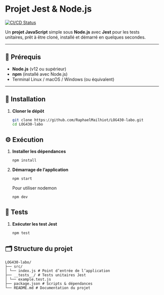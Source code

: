 # Projet Jest & Node.js

[![CI/CD Status](https://github.com/RaphaelMailhiot/LOG430-labo/actions/workflows/ci-cd.yml/badge.svg)](https://github.com/RaphaelMailhiot/LOG430-labo/actions/workflows/ci-cd.yml)

Un **projet JavaScript** simple sous **Node.js** avec **Jest** pour les tests unitaires, prêt à être cloné, installé et démarré en quelques secondes.

---

## 🔧 Prérequis

- **Node.js** (v12 ou supérieur)  
- **npm** (installé avec Node.js)  
- Terminal Linux / macOS / Windows (ou équivalent)

---

## 🚀 Installation

1. **Cloner le dépôt**  
   ```bash
   git clone https://github.com/RaphaelMailhiot/LOG430-labo.git
   cd LOG430-labo
   ```

## ⚙️ Exécution

1. **Installer les dépendances**
    ```bash
    npm install
    ```

2. **Démarrage de l’application**
    ```bash
    npm start
    ```
    Pour utiliser nodemon
    ```bash
    npm dev
    ```

## 🧪 Tests

1. **Exécuter les test Jest**
    ```bash
    npm test
    ```

## 🗂️ Structure du projet

    LOG430-labo/
    ├── src/
    │ └── index.js # Point d’entrée de l’application
    ├── __tests__/ # Tests unitaires Jest
    │ └── example.test.js
    ├── package.json # Scripts & dépendances
    └── README.md # Documentation du projet